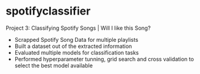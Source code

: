 # spotifyclassifier
Project 3: Classifying Spotify Songs | Will I like this Song?
- Scrapped Spotify Song Data for multiple playlists
- Built a dataset out of the extracted information
- Evaluated multiple models for classification tasks
- Performed hyperparameter tunning, grid search and cross validation to select the best model available 
